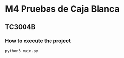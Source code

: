 # M4 Pruebas de Caja Blanca

## TC3004B

### How to execute the project

```bash
python3 main.py
```
